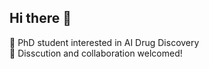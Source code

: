 ## Hi there 👋

🔭 PhD student interested in AI Drug Discovery  
🌱 Disscution and collaboration welcomed!





